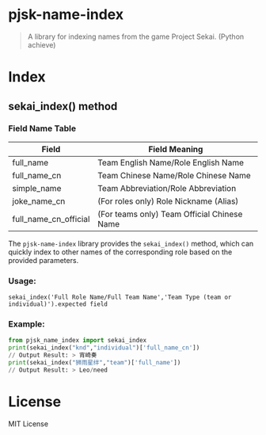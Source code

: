 ﻿# pjsk-name-index
> A library for indexing names from the game Project Sekai. (Python achieve)

# Index
## sekai_index() method
### Field Name Table
| Field       | Field Meaning                          |
| ------------ |---------------------------------------|
| full_name    | Team English Name/Role English Name    |
| full_name_cn | Team Chinese Name/Role Chinese Name    |
| simple_name  | Team Abbreviation/Role Abbreviation   |
| joke_name_cn | (For roles only) Role Nickname (Alias) |
| full_name_cn_official | (For teams only) Team Official Chinese Name |
The `pjsk-name-index` library provides the `sekai_index()` method, which can quickly index to other names of the corresponding role based on the provided parameters.
### Usage:
`sekai_index('Full Role Name/Full Team Name','Team Type (team or individual)').expected field`
### Example:
``` Python
from pjsk_name_index import sekai_index
print(sekai_index("knd","individual")['full_name_cn'])
// Output Result: > 宵崎奏
print(sekai_index("狮雨星绊","team")['full_name'])
// Output Result: > Leo/need
```
# License
MIT License